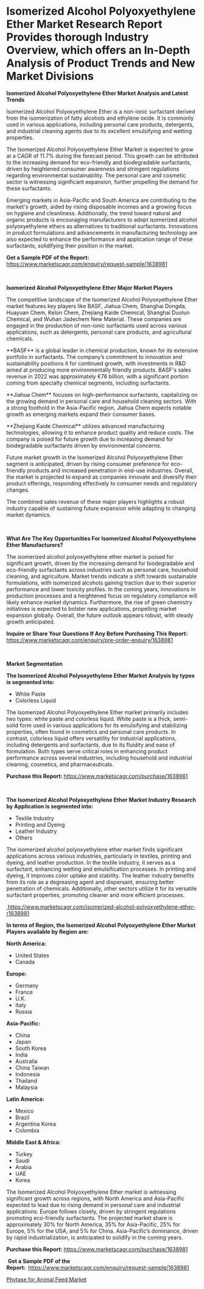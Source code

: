 <p><h1>Isomerized Alcohol Polyoxyethylene Ether Market Research Report Provides thorough Industry Overview, which offers an In-Depth Analysis of Product Trends and New Market Divisions</h1></p><p><strong>Isomerized Alcohol Polyoxyethylene Ether Market Analysis and Latest Trends</strong></p>
<p><p>Isomerized Alcohol Polyoxyethylene Ether is a non-ionic surfactant derived from the isomerization of fatty alcohols and ethylene oxide. It is commonly used in various applications, including personal care products, detergents, and industrial cleaning agents due to its excellent emulsifying and wetting properties.</p><p>The Isomerized Alcohol Polyoxyethylene Ether Market is expected to grow at a CAGR of 11.7% during the forecast period. This growth can be attributed to the increasing demand for eco-friendly and biodegradable surfactants, driven by heightened consumer awareness and stringent regulations regarding environmental sustainability. The personal care and cosmetic sector is witnessing significant expansion, further propelling the demand for these surfactants.</p><p>Emerging markets in Asia-Pacific and South America are contributing to the market's growth, aided by rising disposable incomes and a growing focus on hygiene and cleanliness. Additionally, the trend toward natural and organic products is encouraging manufacturers to adopt isomerized alcohol polyoxyethylene ethers as alternatives to traditional surfactants. Innovations in product formulations and advancements in manufacturing technology are also expected to enhance the performance and application range of these surfactants, solidifying their position in the market.</p></p>
<p><strong>Get a Sample PDF of the Report:&nbsp;</strong> <a href="https://www.marketscagr.com/enquiry/request-sample/1638981?utm_campaign=2113&utm_medium=2&utm_source=Github&utm_content=ia&utm_term=02042025&utm_id=isomerized-alcohol-polyoxyethylene-ether">https://www.marketscagr.com/enquiry/request-sample/1638981</a></p>
<p>&nbsp;</p>
<p><strong>Isomerized Alcohol Polyoxyethylene Ether Major Market Players</strong></p>
<p><p>The competitive landscape of the Isomerized Alcohol Polyoxyethylene Ether market features key players like BASF, Jiahua Chem, Shanghai Dongda, Huayuan Chem, Kelon Chem, Zhejiang Kaide Chemical, Shanghai Duolun Chemical, and Wuhan Jadechem New Material. These companies are engaged in the production of non-ionic surfactants used across various applications, such as detergents, personal care products, and agricultural chemicals.</p><p>**BASF** is a global leader in chemical production, known for its extensive portfolio in surfactants. The company’s commitment to innovation and sustainability positions it for continued growth, with investments in R&D aimed at producing more environmentally friendly products. BASF's sales revenue in 2022 was approximately €76 billion, with a significant portion coming from specialty chemical segments, including surfactants.</p><p>**Jiahua Chem** focuses on high-performance surfactants, capitalizing on the growing demand in personal care and household cleaning sectors. With a strong foothold in the Asia-Pacific region, Jiahua Chem expects notable growth as emerging markets expand their consumer bases.</p><p>**Zhejiang Kaide Chemical** utilizes advanced manufacturing technologies, allowing it to enhance product quality and reduce costs. The company is poised for future growth due to increasing demand for biodegradable surfactants driven by environmental concerns.</p><p>Future market growth in the Isomerized Alcohol Polyoxyethylene Ether segment is anticipated, driven by rising consumer preference for eco-friendly products and increased penetration in end-use industries. Overall, the market is projected to expand as companies innovate and diversify their product offerings, responding effectively to consumer needs and regulatory changes.</p><p>The combined sales revenue of these major players highlights a robust industry capable of sustaining future expansion while adapting to changing market dynamics.</p></p>
<p>&nbsp;</p>
<p><strong>What Are The Key Opportunities For Isomerized Alcohol Polyoxyethylene Ether Manufacturers?</strong></p>
<p><p>The isomerized alcohol polyoxyethylene ether market is poised for significant growth, driven by the increasing demand for biodegradable and eco-friendly surfactants across industries such as personal care, household cleaning, and agriculture. Market trends indicate a shift towards sustainable formulations, with isomerized alcohols gaining traction due to their superior performance and lower toxicity profiles. In the coming years, innovations in production processes and a heightened focus on regulatory compliance will likely enhance market dynamics. Furthermore, the rise of green chemistry initiatives is expected to bolster new applications, propelling market expansion globally. Overall, the future outlook appears robust, with steady growth anticipated.</p></p>
<p><strong>Inquire or Share Your Questions If Any Before Purchasing This Report:</strong> <a href="https://www.marketscagr.com/enquiry/pre-order-enquiry/1638981?utm_campaign=2113&utm_medium=2&utm_source=Github&utm_content=ia&utm_term=02042025&utm_id=isomerized-alcohol-polyoxyethylene-ether">https://www.marketscagr.com/enquiry/pre-order-enquiry/1638981</a></p>
<p>&nbsp;</p>
<p><strong>Market Segmentation</strong></p>
<p><strong>The Isomerized Alcohol Polyoxyethylene Ether Market Analysis by types is segmented into:</strong></p>
<p><ul><li>White Paste</li><li>Colorless Liquid</li></ul></p>
<p><p>The Isomerized Alcohol Polyoxyethylene Ether market primarily includes two types: white paste and colorless liquid. White paste is a thick, semi-solid form used in various applications for its emulsifying and stabilizing properties, often found in cosmetics and personal care products. In contrast, colorless liquid offers versatility for industrial applications, including detergents and surfactants, due to its fluidity and ease of formulation. Both types serve critical roles in enhancing product performance across several industries, including household and industrial cleaning, cosmetics, and pharmaceuticals.</p></p>
<p><strong>Purchase this Report:&nbsp;</strong><a href="https://www.marketscagr.com/purchase/1638981?utm_campaign=2113&utm_medium=2&utm_source=Github&utm_content=ia&utm_term=02042025&utm_id=isomerized-alcohol-polyoxyethylene-ether">https://www.marketscagr.com/purchase/1638981</a></p>
<p>&nbsp;</p>
<p><strong>The Isomerized Alcohol Polyoxyethylene Ether Market Industry Research by Application is segmented into:</strong></p>
<p><ul><li>Textile Industry</li><li>Printing and Dyeing</li><li>Leather Industry</li><li>Others</li></ul></p>
<p><p>The isomerized alcohol polyoxyethylene ether market finds significant applications across various industries, particularly in textiles, printing and dyeing, and leather production. In the textile industry, it serves as a surfactant, enhancing wetting and emulsification processes. In printing and dyeing, it improves color uptake and stability. The leather industry benefits from its role as a degreasing agent and dispersant, ensuring better penetration of chemicals. Additionally, other sectors utilize it for its versatile surfactant properties, promoting cleaner and more efficient processes.</p></p>
<p><a href="https://www.marketscagr.com/isomerized-alcohol-polyoxyethylene-ether-r1638981?utm_campaign=2113&utm_medium=2&utm_source=Github&utm_content=ia&utm_term=02042025&utm_id=isomerized-alcohol-polyoxyethylene-ether">&nbsp;https://www.marketscagr.com/isomerized-alcohol-polyoxyethylene-ether-r1638981</a></p>
<p><strong>In terms of Region, the Isomerized Alcohol Polyoxyethylene Ether Market Players available by Region are:</strong></p>
<p>
    <p> <strong> North America: </strong>
        <ul>
            <li>United States</li>
            <li>Canada</li>
        </ul>
        </p> 
    <p> <strong> Europe: </strong>
        <ul>
            <li>Germany</li>
            <li>France</li>
            <li>U.K.</li>
            <li>Italy</li>
            <li>Russia</li>
        </ul>
        </p> 
    <p> <strong> Asia-Pacific: </strong>
        <ul>
            <li>China</li>
            <li>Japan</li>
            <li>South Korea</li>
            <li>India</li>
            <li>Australia</li>
            <li>China Taiwan</li>
            <li>Indonesia</li>
            <li>Thailand</li>
            <li>Malaysia</li>
        </ul>
        </p> 
    <p> <strong> Latin America: </strong>
        <ul>
            <li>Mexico</li>
            <li>Brazil</li>
            <li>Argentina Korea</li>
            <li>Colombia</li>
        </ul>
        </p> 
    <p> <strong> Middle East & Africa: </strong>
        <ul>
            <li>Turkey</li>
            <li>Saudi</li>
            <li>Arabia</li>
            <li>UAE</li>
            <li>Korea</li>
        </ul>
    </p>
    </p>
<p><p>The Isomerized Alcohol Polyoxyethylene Ether market is witnessing significant growth across regions, with North America and Asia-Pacific expected to lead due to rising demand in personal care and industrial applications. Europe follows closely, driven by stringent regulations promoting eco-friendly surfactants. The projected market share is approximately 30% for North America, 35% for Asia-Pacific, 25% for Europe, 5% for the USA, and 5% for China. Asia-Pacific’s dominance, driven by rapid industrialization, is anticipated to solidify in the coming years.</p></p>
<p><strong>Purchase this Report: </strong><a href="https://www.marketscagr.com/purchase/1638981?utm_campaign=2113&utm_medium=2&utm_source=Github&utm_content=ia&utm_term=02042025&utm_id=isomerized-alcohol-polyoxyethylene-ether">https://www.marketscagr.com/purchase/1638981</a></p>
<p>&nbsp;<strong>Get a Sample PDF of the Report:&nbsp;&nbsp;</strong><a href="https://www.marketscagr.com/enquiry/request-sample/1638981?utm_campaign=2113&utm_medium=2&utm_source=Github&utm_content=ia&utm_term=02042025&utm_id=isomerized-alcohol-polyoxyethylene-ether">https://www.marketscagr.com/enquiry/request-sample/1638981</a></p>
<p><strong></strong></p>
<p><p><a href="https://github.com/mharielmesa/Market-Research-Report-List-5/blob/main/phytase-for-animal-feed-market.md?utm_campaign=2113&utm_medium=2&utm_source=Github&utm_content=ia&utm_term=02042025&utm_id=isomerized-alcohol-polyoxyethylene-ether">Phytase for Animal Feed Market</a></p></p>